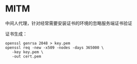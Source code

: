 # MITM

中间人代理，针对经常需要安装证书的环境的忽略服务端证书验证

证书生成：

```shell
openssl genrsa 2048 > key.pem
openssl req -new -x509 -nodes -days 365000 \
   -key key.pem \
   -out cert.pem
```